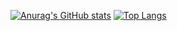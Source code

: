 [![Anurag's GitHub stats](https://github-readme-stats.vercel.app/api?username=li-ji-ji)](https://github.com/anuraghazra/github-readme-stats)
[![Top Langs](https://github-readme-stats.vercel.app/api/top-langs/?username=anuraghazra)](https://github.com/anuraghazra/github-readme-stats)
